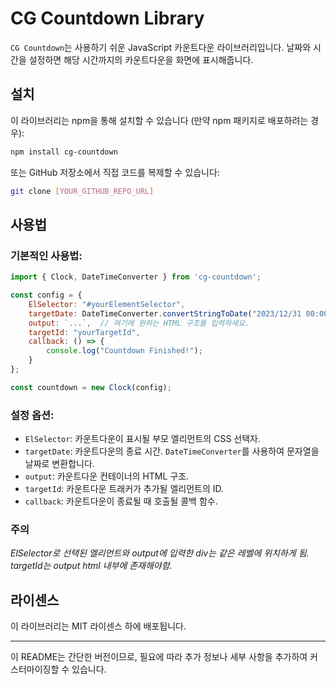 # CG Countdown Library

`CG Countdown`는 사용하기 쉬운 JavaScript 카운트다운 라이브러리입니다. 날짜와 시간을 설정하면 해당 시간까지의 카운트다운을 화면에 표시해줍니다.

## 설치

이 라이브러리는 npm을 통해 설치할 수 있습니다 (만약 npm 패키지로 배포하려는 경우):

```bash
npm install cg-countdown
```

또는 GitHub 저장소에서 직접 코드를 복제할 수 있습니다:

```bash
git clone [YOUR_GITHUB_REPO_URL]
```

## 사용법

### 기본적인 사용법:

```javascript
import { Clock, DateTimeConverter } from 'cg-countdown';

const config = {
    ElSelector: "#yourElementSelector",
    targetDate: DateTimeConverter.convertStringToDate("2023/12/31 00:00"),
    output: `...`,  // 여기에 원하는 HTML 구조를 입력하세요.
    targetId: "yourTargetId",
    callback: () => {
        console.log("Countdown Finished!");
    }
};

const countdown = new Clock(config);
```

### 설정 옵션:

- `ElSelector`: 카운트다운이 표시될 부모 엘리먼트의 CSS 선택자.
- `targetDate`: 카운트다운의 종료 시간. `DateTimeConverter`를 사용하여 문자열을 날짜로 변환합니다.
- `output`: 카운트다운 컨테이너의 HTML 구조.
- `targetId`: 카운트다운 트래커가 추가될 엘리먼트의 ID.
- `callback`: 카운트다운이 종료될 때 호출될 콜백 함수.

### 주의

*ElSelector로 선택된 엘리먼트와 output에 입력한 div는 같은 레벨에 위치하게 됨.*
*targetId는 output html 내부에 존재해야함.*

  

## 라이센스

이 라이브러리는 MIT 라이센스 하에 배포됩니다.

---

이 README는 간단한 버전이므로, 필요에 따라 추가 정보나 세부 사항을 추가하여 커스터마이징할 수 있습니다.
